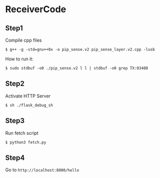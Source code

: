 # ReceiverCode
## Step1 
Compile cpp files

 `$ g++ -g -std=gnu++0x -o pip_sense.v2 pip_sense_layer.v2.cpp -lusb`
 
 How to run it:
 
 `$ sudo stdbuf -o0 ./pip_sense.v2 l l | stdbuf -o0 grep TX:03408`
 
 ## Step2
 Activate HTTP Server
 
 `$ sh ./flask_debug_sh`
 
 ## Step3
 Run fetch script
 
 `$ python3 fetch.py`
 
 ## Step4
 Go to `http://localhost:8000/hello`
